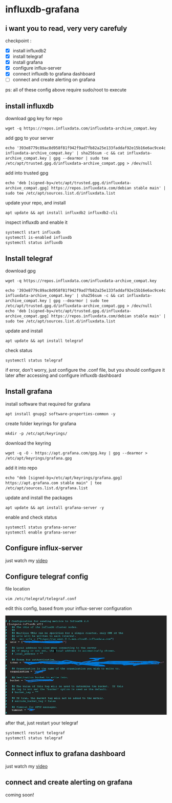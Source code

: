 # influxdb-grafana

## i want you to read, very very carefuly 

checkpoint :
- [x] install influxdb2
- [x] install telegraf
- [x] install grafana
- [x] configure influx-server
- [x] connect influxdb to grafana dashboard
- [ ] connect and create alerting on grafana

ps:
all of these config above require sudo/root to execute

## install influxdb

download gpg key for repo
```
wget -q https://repos.influxdata.com/influxdata-archive_compat.key
```
add gpg to your server
```
echo '393e8779c89ac8d958f81f942f9ad7fb82a25e133faddaf92e15b16e6ac9ce4c influxdata-archive_compat.key' | sha256sum -c && cat influxdata-archive_compat.key | gpg --dearmor | sudo tee /etc/apt/trusted.gpg.d/influxdata-archive_compat.gpg > /dev/null
```
add into trusted gpg
```
echo 'deb [signed-by=/etc/apt/trusted.gpg.d/influxdata-archive_compat.gpg] https://repos.influxdata.com/debian stable main' | sudo tee /etc/apt/sources.list.d/influxdata.list
```
update your repo, and install
```
apt update && apt install influxdb2 influxdb2-cli
```
inspect influxdb and enable it
```
systemctl start influxdb
systemctl is-enabled influxdb
systemctl status influxdb
```

## Install telegraf
download gpg
```
wget -q https://repos.influxdata.com/influxdata-archive_compat.key
```

```
echo '393e8779c89ac8d958f81f942f9ad7fb82a25e133faddaf92e15b16e6ac9ce4c influxdata-archive_compat.key' | sha256sum -c && cat influxdata-archive_compat.key | gpg --dearmor | sudo tee /etc/apt/trusted.gpg.d/influxdata-archive_compat.gpg > /dev/null
echo 'deb [signed-by=/etc/apt/trusted.gpg.d/influxdata-archive_compat.gpg] https://repos.influxdata.com/debian stable main' | sudo tee /etc/apt/sources.list.d/influxdata.list
```
update and install
```
apt update && apt install telegraf
```
check status
```
systemctl status telegraf
```
if error, don't worry, just configure the .conf file, but you should configure it later after accessing and configure influxdb dashboard

## Install grafana

install software that required for grafana

```
apt install gnupg2 software-properties-common -y
```
create folder keyrings for grafana
```
mkdir -p /etc/apt/keyrings/
```
download the keyring
```
wget -q -O - https://apt.grafana.com/gpg.key | gpg --dearmor > /etc/apt/keyrings/grafana.gpg
```
add it into repo
```
echo "deb [signed-by=/etc/apt/keyrings/grafana.gpg] https://apt.grafana.com stable main" | tee /etc/apt/sources.list.d/grafana.list
```
update and install the packages
```
apt update && apt install grafana-server -y
```
enable and check status 
```
systemctl status grafana-server
systemctl enable grafana-server
```

## Configure influx-server

just watch my [video](https://www.mediafire.com/file/v4icz692ije96fj/2024-06-20_13-47-45.mp4/file)

## Configure telegraf config
file location
```
vim /etc/telegraf/telegraf.conf
```
edit this config, based from your influx-server configuration

![screenshoot image](img/Screenshot%202024-06-20%20150829.jpg)

after that, just restart your telegraf
```
systemctl restart telegraf
systemctl status telegraf
```

## Connect influx to grafana dashboard
just watch my [video](https://www.mediafire.com/file/v4icz692ije96fj/2024-06-20_13-47-45.mp4/file)

## connect and create alerting on grafana
coming soon!